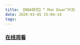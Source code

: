 ```yaml
---
title: 【NBA球员】“ Man Down”片刻
date: 2020-03-05 15:04:14
tags:
---
```


### <a href="https://weibo.com/tv/v/IxcFSf0jI?fid=1034:4479132063432719" target="_blank">在线观看</a>

